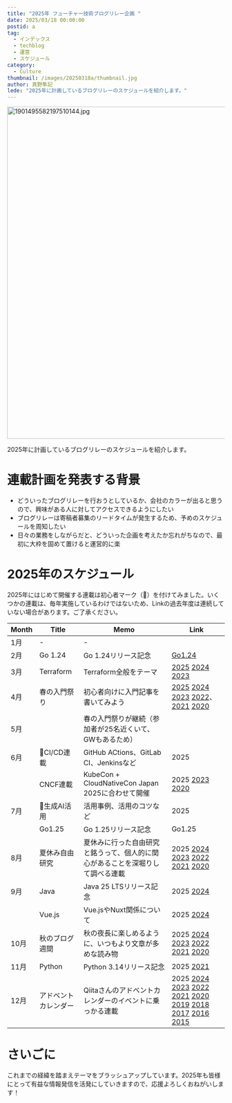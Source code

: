 ```yaml
---
title: "2025年 フューチャー技術ブログリレー企画 "
date: 2025/03/18 00:00:00
postid: a
tag:
  - インデックス
  - techblog
  - 運営
  - スケジュール
category:
  - Culture
thumbnail: /images/20250318a/thumbnail.jpg
author: 真野隼記
lede: "2025年に計画しているブログリレーのスケジュールを紹介します。"
---
```

<img src="/images/20250318a/1901495582197510144.jpg" alt="1901495582197510144.jpg" width="1024" height="768" loading="lazy">

2025年に計画しているブログリレーのスケジュールを紹介します。

# 連載計画を発表する背景

- どういったブログリレーを行おうとしているか、会社のカラーが出ると思うので、興味がある人に対してアクセスできるようにしたい
- ブログリレーは寄稿者募集のリードタイムが発生するため、予めのスケジュールを周知したい
- 日々の業務をしながらだと、どういった企画を考えたか忘れがちなので、最初に大枠を固めて置けると運営的に楽

# 2025年のスケジュール

2025年にはじめて開催する連載は初心者マーク（🔰）を付けてみました。いくつかの連載は、毎年実施しているわけではないため、Linkの過去年度は連続していない場合があります。ご了承ください。

| Month | Title      | Memo                                       | Link                                                                                                                                                                                               |
|-------|------------|--------------------------------------------|----------------------------------------------------------------------------------------------------------------------------------------------------------------------------------------------------|
| 1月    | -          | -                                          |                                                                                                                                                                                                    |
| 2月    | Go 1.24    | Go 1.24リリース記念                              | [Go1.24](/articles/20250127a/)                                                                                                                                                                     |
| 3月    | Terraform  | Terraform全般をテーマ                            | [2025](/articles/20250331a/) [2024](/articles/20240311a/) [2023](/articles/20230327a/)                                                                                                             |
| 4月    | 春の入門祭り     | 初心者向けに入門記事を書いてみよう                          | [2025](/articles/20250413a/) [2024](/articles/20240408a/) [2023](/articles/20230417a/) [2022](/articles/20220418a/)、[2021](/articles/20210414a/) [2020](/articles/20200529/)                       |
| 5月    |            | 春の入門祭りが継続（参加者が25名近くいて、GWもあるため）
| 6月    | 🔰CI/CD連載  | GitHub ACtions、GitLab CI、Jenkinsなど         | 2025                                                                                                                                                                                               |
|     | CNCF連載     | KubeCon + CloudNativeCon Japan 2025に合わせて開催 | 2025 [2023](/articles/20230619a/) [2020](/articles/20200928/)                                                                                                                                      |
| 7月    | 🔰生成AI活用   | 活用事例、活用のコツなど                               | 2025                                                                                                                                                                                               |
|       | Go1.25     | Go 1.25リリース記念                              | Go1.25                                                                                                                                                                                             |
| 8月    | 夏休み自由研究    | 夏休みに行った自由研究と銘うって、個人的に関心があることを深堀りして調べる連載    | 2025 [2024](/articles/20240819a/) [2023](/articles/20230830a/) [2022](/articles/20220822a/) [2021](/articles/20210823a/) [2020](/articles/20200726/)                                               |
| 9月    | Java       | Java 25 LTSリリース記念                          | 2025 [2024](/articles/20240930a/)                                                                                                                                                                  |
|       | Vue.js     | Vue.jsやNuxt関係について                          | 2025 [2024](/articles/20241125a/)                                                                                                                                                                  |
| 10月   | 秋のブログ週間    | 秋の夜長に楽しめるように、いつもより文章が多めな読み物                | 2025 [2024](/articles/20241028a/) [2023](/articles/20231030a/) [2022](/articles/20221031a/) [2021](/articles/20211027a/) [2020](/articles/20201026/)                                               |
| 11月   | Python     | Python 3.14リリース記念                          | 2025 [2021](/articles/20210927b/)                                                                                                                                                                  |
| 12月   | アドベントカレンダー | Qiitaさんのアドベントカレンダーのイベントに乗っかる連載             | 2025 [2024](advent2024) [2023](advent2023) [2022][advent2022] [2021][advent2021] [2020][advent2020] [2019][advent2019] [2018][advent2018] [2017][advent2017] [2016][advent2016] [2015][advent2015] |

[advent2024]: https://qiita.com/advent-calendar/2024/future
[advent2023]: https://qiita.com/advent-calendar/2023/future
[advent2022]: https://qiita.com/advent-calendar/2022/future
[advent2021]: https://qiita.com/advent-calendar/2021/future
[advent2020]: https://qiita.com/advent-calendar/2020/future
[advent2019]: https://qiita.com/advent-calendar/2019/future
[advent2018]: https://qiita.com/advent-calendar/2018/future
[advent2017]: https://qiita.com/advent-calendar/2017/future
[advent2016]: https://qiita.com/advent-calendar/2016/future
[advent2015]: https://qiita.com/advent-calendar/2015/future

# さいごに

これまでの経緯を踏まえテーマをブラッシュアップしています。2025年も皆様にとって有益な情報発信を活発にしていきますので、応援よろしくおねがいします！
